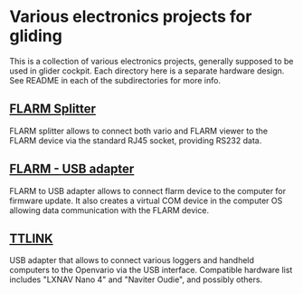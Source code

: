 # Various electronics projects for gliding

This is a collection of various electronics projects, generally supposed to be used in
glider cockpit. Each directory here is a separate hardware design. See README in each of
the subdirectories for more info.

## [FLARM Splitter](flarmsplit)

FLARM splitter allows to connect both vario and FLARM viewer to the FLARM device via the
standard RJ45 socket, providing RS232 data. 

## [FLARM - USB adapter](flarmusb)

FLARM to USB adapter allows to connect flarm device to the computer for firmware update.
It also creates a virtual COM device in the computer OS allowing data communication with
the FLARM device.

## [TTLINK](ttlink)

USB adapter that allows to connect various loggers and handheld computers to the
Openvario via the USB interface. Compatible hardware list includes "LXNAV Nano 4" and
"Naviter Oudie", and possibly others.